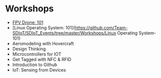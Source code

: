 # Workshops
+ [FPV Drone: 101](https://github.com/Team-SDIoT/SDIoT_Events/tree/master/Workshops/FPV-Drone-Racing-101)
+ [Linux Operating System: 101](https://github.com/Team-SDIoT/SDIoT_Events/tree/master/Workshops/Linux Operating System- 101)
+ Aeromodeling with Hovercraft
+ Design Thinking
+ Microcontrollers for IOT
+ Get Tagged with NFC & RFID
+ Introduction to Github
+ IoT: Sensing from Devices
